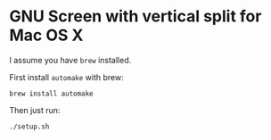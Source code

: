 GNU Screen with vertical split for Mac OS X
===========================================

I assume you have `brew` installed.

First install `automake` with brew:

    brew install automake

Then just run:

    ./setup.sh

